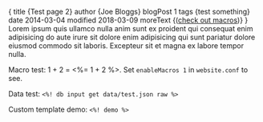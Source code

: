 {
    title {Test page 2}
    author {Joe Bloggs}
    blogPost 1
    tags {test something}
    date 2014-03-04
    modified 2018-03-09
    moreText {(<a href="$link">check out macros</a>)}
}
Lorem ipsum quis ullamco nulla anim sunt ex proident qui consequat enim adipisicing do aute irure sit dolore enim adipisicing qui sunt pariatur dolore eiusmod commodo sit laboris. Excepteur sit et magna ex labore tempor nulla.

<!--more-->

Macro test: 1 + 2 = <%= 1 + 2 %>. Set `enableMacros 1` in `website.conf` to see.

Data test: `<%! db input get data/test.json raw %>`

Custom template demo: `<%! demo %>`